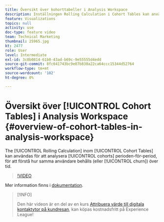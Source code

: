 ```yaml
---
title: Översikt över kohorttabeller i Analysis Workspace
description: Inställningen Rolling Calculation i Cohort Tables kan användas för att analysera kohortperiod över en period och för att förstå hur samma användare behålls (eller faller bort) över tiden.
feature: Visualizations
topics: null
activity: use
doc-type: feature video
team: Technical Marketing
thumbnail: 25965.jpg
kt: 2477
role: User
level: Intermediate
exl-id: 3c0b0814-61b0-43ad-b69c-9e55555d4edd
source-git-commit: 8fc641743bc9e07b838a22ca64ccc15344d52764
workflow-type: tm+mt
source-wordcount: '102'
ht-degree: 0%

---
```


# Översikt över [!UICONTROL Cohort Tables] i Analysis Workspace {#overview-of-cohort-tables-in-analysis-workspace}

The [!UICONTROL Rolling Calculation] inom [!UICONTROL Cohort Tables] kan användas för att analysera [!UICONTROL cohorts] perioden-för-period, för att förstå hur samma användare behålls (eller [!UICONTROL churn]) över tid.

>[!VIDEO](https://video.tv.adobe.com/v/25965/?quality=12&learn=on)

Mer information finns i [dokumentation](https://experienceleague.adobe.com/docs/analytics/analyze/analysis-workspace/visualizations/cohort-table/cohort-analysis.html?lang=en).

>[!INFO]
>
> Den här videon är en del av en kurs [Attribuera värde till digitala kontaktytor på kundresan](https://experienceleague.adobe.com/?recommended=Analytics-U-1-2020.2), kan köpas kostnadsfritt på Experience League!
